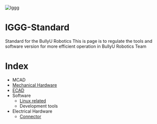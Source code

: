 ![Iggg](https://user-images.githubusercontent.com/45313904/132120763-39a426ff-df9a-4f27-a1f0-eca033b12ac6.png)

# IGGG-Standard
Standard for the BullyU Robotics 
This is page is to regulate the tools and software version for more efficient operation in BullyU Robotics Team

# Index
* MCAD
* [Mechanical Hardware](https://github.com/PolyU-Robocon/IGGG-Standard/tree/main/mechanical-part)
* [ECAD]()
* Software
  * [Linux related](https://github.com/PolyU-Robocon/IGGG-Standard/tree/main/Software/Linux)
  * Development tools
* Electrical Hardware
  * [Connector](https://github.com/PolyU-Robocon/IGGG-Connector-Standard)
